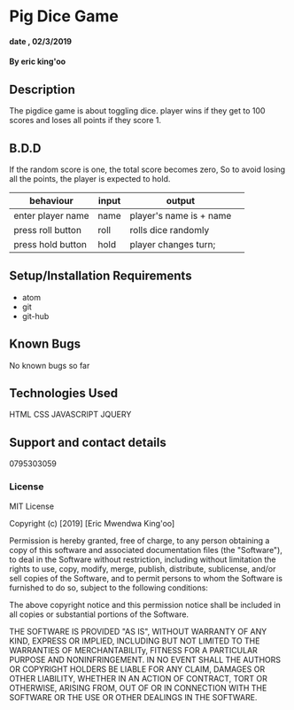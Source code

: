 # Pig Dice Game
#### date , 02/3/2019
#### By eric king'oo
## Description
The pigdice game is about toggling dice. player wins if they get to 100 scores and loses all points if they score 1.
## B.D.D
If the random score is one, the total score becomes zero, So to avoid losing all the points, the player is expected to hold.

|behaviour   | input  |  output |   |
|---|---|---|---|
| enter player name | name | player's name is + name  |
| press roll button | roll | rolls dice randomly  |
| press hold button| hold| player changes turn; |





## Setup/Installation Requirements
* atom
* git
* git-hub



## Known Bugs
No known bugs so far
## Technologies Used
HTML
CSS
JAVASCRIPT
JQUERY
## Support and contact details
 0795303059

### License
MIT License

Copyright (c) [2019] [Eric Mwendwa King'oo]

Permission is hereby granted, free of charge, to any person obtaining a copy
of this software and associated documentation files (the "Software"), to deal
in the Software without restriction, including without limitation the rights
to use, copy, modify, merge, publish, distribute, sublicense, and/or sell
copies of the Software, and to permit persons to whom the Software is
furnished to do so, subject to the following conditions:

The above copyright notice and this permission notice shall be included in all
copies or substantial portions of the Software.

THE SOFTWARE IS PROVIDED "AS IS", WITHOUT WARRANTY OF ANY KIND, EXPRESS OR
IMPLIED, INCLUDING BUT NOT LIMITED TO THE WARRANTIES OF MERCHANTABILITy,
FITNESS FOR A PARTICULAR PURPOSE AND NONINFRINGEMENT. IN NO EVENT SHALL THE
AUTHORS OR COPYRIGHT HOLDERS BE LIABLE FOR ANY CLAIM, DAMAGES OR OTHER
LIABILITY, WHETHER IN AN ACTION OF CONTRACT, TORT OR OTHERWISE, ARISING FROM,
OUT OF OR IN CONNECTION WITH THE SOFTWARE OR THE USE OR OTHER DEALINGS IN THE
SOFTWARE.
